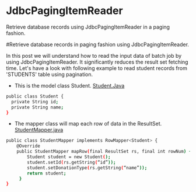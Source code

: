 # JdbcPagingItemReader
Retrieve database records using JdbcPagingItemReader in a paging fashion.

#Retrieve database records in paging fashion using JdbcPagingItemReader<T>.
 
In this post we will understand how to read the input data of batch job by using JdbcPagingItemReader. It significantly reduces the result set fetching time. 
Let's have a look with following example to read student records from 'STUDENTS' table using pagination. 

- This is the model class Student.
<ins>Student.Java</ins>

```sh
public class Student {
  private String id;
  private String name;
}
```

- The mapper class will map each row of data in the ResultSet.
<ins>StudentMapper.java</ins>

```sh
public class StudentMapper implements RowMapper<Student> {
    @Override
    public StudentMapper mapRow(final ResultSet rs, final int rowNum) {
        Student student = new Student();
        student.setId(rs.getString(“id”));
        student.setDonationType(rs.getString(“name”));
        return student;
     }
}  
```
